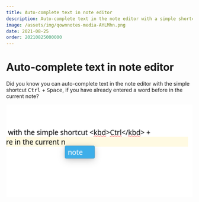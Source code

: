 ```yaml
---
title: Auto-complete text in note editor
description: Auto-complete text in the note editor with a simple shortcut.
image: /assets/img/qownnotes-media-AYLMhn.png
date: 2021-08-25
order: 20210825000000
---
```


# Auto-complete text in note editor

<BlogDate v-bind:fm="$frontmatter" />

Did you know you can auto-complete text in the note editor with the simple shortcut <kbd>Ctrl</kbd> + <kbd>Space</kbd>, if you have already entered a word before in the current note?

![qownnotes-media-AYLMhn](./media/qownnotes-media-AYLMhn.png)

